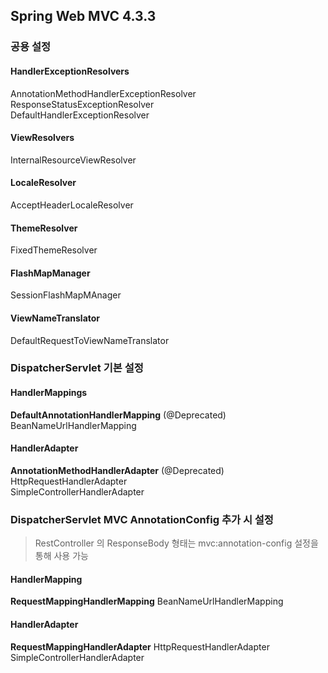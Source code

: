 
## Spring Web MVC 4.3.3 

### 공용 설정

#### HandlerExceptionResolvers

AnnotationMethodHandlerExceptionResolver<br>
ResponseStatusExceptionResolver<br>
DefaultHandlerExceptionResolver<br>

#### ViewResolvers

InternalResourceViewResolver

#### LocaleResolver

AcceptHeaderLocaleResolver

#### ThemeResolver

FixedThemeResolver

#### FlashMapManager

SessionFlashMapMAnager

#### ViewNameTranslator

DefaultRequestToViewNameTranslator

### DispatcherServlet 기본 설정

#### HandlerMappings

__DefaultAnnotationHandlerMapping__ (@Deprecated)<br>
BeanNameUrlHandlerMapping<br>

#### HandlerAdapter

__AnnotationMethodHandlerAdapter__ (@Deprecated)<br>
HttpRequestHandlerAdapter<br>
SimpleControllerHandlerAdapter<br>

### DispatcherServlet MVC AnnotationConfig 추가 시 설정

> RestController 의 ResponseBody 형태는 mvc:annotation-config 설정을 통해 사용 가능

#### HandlerMapping

__RequestMappingHandlerMapping__
BeanNameUrlHandlerMapping

#### HandlerAdapter

__RequestMappingHandlerAdapter__
HttpRequestHandlerAdapter<br>
SimpleControllerHandlerAdapter<br>

